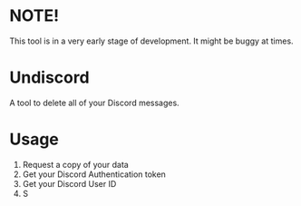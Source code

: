 # NOTE!
This tool is in a very early stage of development. It might be buggy at times.

# Undiscord
A tool to delete all of your Discord messages.

# Usage
1. Request a copy of your data
2. Get your Discord Authentication token
3. Get your Discord User ID
4. S